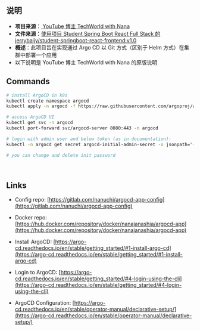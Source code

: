 ## 说明

- **项目来源**：[ YouTube 博主 TechWorld with Nana](https://www.youtube.com/watch?v=MeU5_k9ssrs)
- **文件来源**：[使用项目 Student Spring Boot React Full Stack 的 jerrybaijy/student-springboot-react-frontend:v1.0](https://hub.docker.com/repository/docker/jerrybaijy/student-springboot-react-frontend/general)
- **概述**：此项目旨在实现通过 Argo CD 以 Git 方式（区别于 Helm 方式）在集群中部署一个应用
- 以下说明是 YouTube 博主 TechWorld with Nana 的原版说明

## Commands

```bash
# install ArgoCD in k8s
kubectl create namespace argocd
kubectl apply -n argocd -f https://raw.githubusercontent.com/argoproj/argo-cd/stable/manifests/install.yaml

# access ArgoCD UI
kubectl get svc -n argocd
kubectl port-forward svc/argocd-server 8080:443 -n argocd

# login with admin user and below token (as in documentation):
kubectl -n argocd get secret argocd-initial-admin-secret -o jsonpath="{.data.password}" | base64 --decode && echo

# you can change and delete init password

```
</br>

## Links

* Config repo: [https://gitlab.com/nanuchi/argocd-app-config](https://gitlab.com/nanuchi/argocd-app-config)

* Docker repo: [https://hub.docker.com/repository/docker/nanajanashia/argocd-app](https://hub.docker.com/repository/docker/nanajanashia/argocd-app)

* Install ArgoCD: [https://argo-cd.readthedocs.io/en/stable/getting_started/#1-install-argo-cd](https://argo-cd.readthedocs.io/en/stable/getting_started/#1-install-argo-cd)

* Login to ArgoCD: [https://argo-cd.readthedocs.io/en/stable/getting_started/#4-login-using-the-cli](https://argo-cd.readthedocs.io/en/stable/getting_started/#4-login-using-the-cli)

* ArgoCD Configuration: [https://argo-cd.readthedocs.io/en/stable/operator-manual/declarative-setup/](https://argo-cd.readthedocs.io/en/stable/operator-manual/declarative-setup/)
